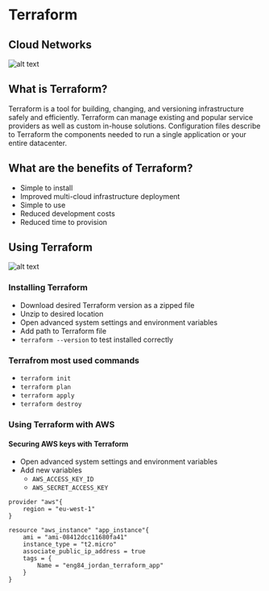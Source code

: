# Terraform
## Cloud Networks
![alt text](https://cdn.discordapp.com/attachments/836898832637624370/841615996284043274/public-private-hybrid-clouds.png)

## What is Terraform?
Terraform is a tool for building, changing, and versioning infrastructure safely and efficiently. Terraform can manage existing and popular service providers as well as custom in-house solutions. Configuration files describe to Terraform the components needed to run a single application or your entire datacenter.

## What are the benefits of Terraform?
- Simple to install
- Improved multi-cloud infrastructure deployment
- Simple to use
- Reduced development costs
- Reduced time to provision

## Using Terraform
![alt text](https://miro.medium.com/max/1052/1*ONt5L9S_sNaLQoIoECflWQ.png)

### Installing Terraform
- Download desired Terraform version as a zipped file
- Unzip to desired location
- Open advanced system settings and environment variables
- Add path to Terraform file
- `terraform --version` to test installed correctly

### Terrafrom most used commands
- `terraform init`
- `terraform plan`
- `terraform apply`
- `terraform destroy`

### Using Terraform with AWS
#### Securing AWS keys with Terraform
- Open advanced system settings and environment variables
- Add new variables
	- `AWS_ACCESS_KEY_ID`
	- `AWS_SECRET_ACCESS_KEY`

```
provider "aws"{
	region = "eu-west-1"
}

resource "aws_instance" "app_instance"{
	ami = "ami-08412dcc11680fa41"
	instance_type = "t2.micro"
	associate_public_ip_address = true
	tags = {
		Name = "eng84_jordan_terraform_app"
	}
}
```
